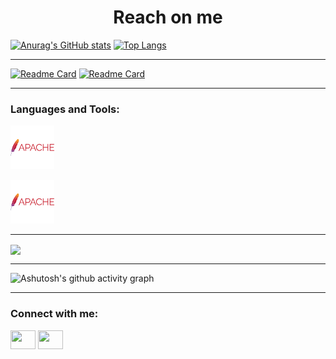 <h1 align="center">Reach on me</h1>

[![Anurag's GitHub stats](https://github-readme-stats.vercel.app/api?username=Cthaat&show_icons=true&theme=tokyonight&line_height=33.5)](https://github.com/anuraghazra/github-readme-stats)  [![Top Langs](https://github-readme-stats.vercel.app/api/top-langs/?username=Cthaat&show_icons=true&theme=radical)](https://github.com/anuraghazra/github-readme-stats)

---

[![Readme Card](https://github-readme-stats.vercel.app/api/pin/?username=Cthaat&repo=JavaChatSer&theme=tokyonight&show_owner=true)](https://github.com/Cthaat/JavaChatSer) [![Readme Card](https://github-readme-stats.vercel.app/api/pin/?username=Cthaat&repo=JavaChat&theme=tokyonight&show_owner=true)](https://github.com/Cthaat/JavaChat)

---

<h3 align="left">Languages and Tools:</h3>
<p align="left"> <a href="https://apache.org/" target="_blank"> <img src="https://github.com/devicons/devicon/blob/master/icons/apache/apache-original-wordmark.svg" alt="apache" height="70"/> </a> <p align="left"> <a href="https://apache.org/" target="_blank"> <img src="https://github.com/devicons/devicon/blob/master/icons/apache/apache-original-wordmark.svg" alt="c" height="70"/> </a>


---

<img src="https://github-readme-streak-stats.herokuapp.com/?user=Cthaat&theme=dracula" align="center" />

---

![Ashutosh's github activity graph](https://github-readme-activity-graph.vercel.app/graph?username=Cthaat&theme=react)


---

<h3 align="left">Connect with me:</h3>
<p align="left">
<a href="https://x.com/WEHtl6USjuNyLq4" target="blank"><img align="center" src="https://cdn.jsdelivr.net/npm/simple-icons@3.0.1/icons/twitter.svg" alt="" height="30" width="40" /></a>
<a href="https://www.youtube.com/channel/UCH-m_lbASmq5l1zmkA8MDQw" target="blank"><img align="center" src="https://cdn.jsdelivr.net/npm/simple-icons@3.0.1/icons/youtube.svg" alt="" height="30" width="40" /></a>
</p>
